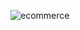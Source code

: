 ![ecommerce](https://github.com/idbrabeya/ecommerce_multivandor/assets/90213261/9d73e9f9-5fb9-4b1c-91b4-a05bed2bdf17)
